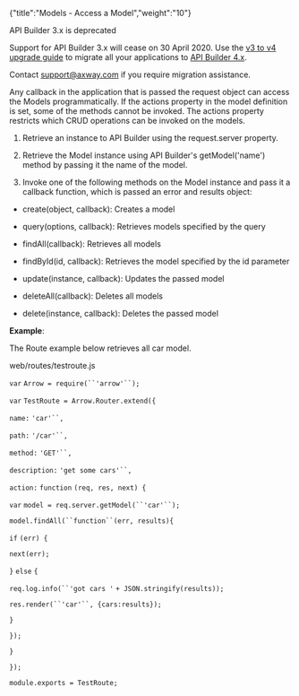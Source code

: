{"title":"Models - Access a Model","weight":"10"}

API Builder 3.x is deprecated

Support for API Builder 3.x will cease on 30 April 2020. Use the [v3 to v4 upgrade guide](https://docs.axway.com/bundle/API_Builder_4x_allOS_en/page/api_builder_v3_to_v4_upgrade_guide.html) to migrate all your applications to [API Builder 4.x](https://docs.axway.com/bundle/API_Builder_4x_allOS_en/page/api_builder_getting_started_guide.html).

Contact [support@axway.com](mailto:support@axway.com) if you require migration assistance.

Any callback in the application that is passed the request object can access the Models programmatically. If the actions property in the model definition is set, some of the methods cannot be invoked. The actions property restricts which CRUD operations can be invoked on the models.

1. Retrieve an instance to API Builder using the request.server property.

2. Retrieve the Model instance using API Builder's getModel('name') method by passing it the name of the model.

3. Invoke one of the following methods on the Model instance and pass it a callback function, which is passed an error and results object:

  * create(object, callback): Creates a model

  * query(options, callback): Retrieves models specified by the query

  * findAll(callback): Retrieves all models

  * findById(id, callback): Retrieves the model specified by the id parameter

  * update(instance, callback): Updates the passed model

  * deleteAll(callback): Deletes all models

  * delete(instance, callback): Deletes the passed model


**Example**:

The Route example below retrieves all car model.

web/routes/testroute.js

`var` `Arrow = require(``'arrow'``);`

`var` `TestRoute = Arrow.Router.extend({`

`name:` `'car'``,`

`path:` `'/car'``,`

`method:` `'GET'``,`

`description:` `'get some cars'``,`

`action:` `function` `(req, res, next) {`

`var` `model = req.server.getModel(``'car'``);`

`model.findAll(``function``(err, results){`

`if` `(err) {`

`next(err);`

`}` `else` `{`

`req.log.info(``'got cars '` `+ JSON.stringify(results));`

`res.render(``'car'``, {cars:results});`

`}`

`});`

`}`

`});`

`module.exports = TestRoute;`

